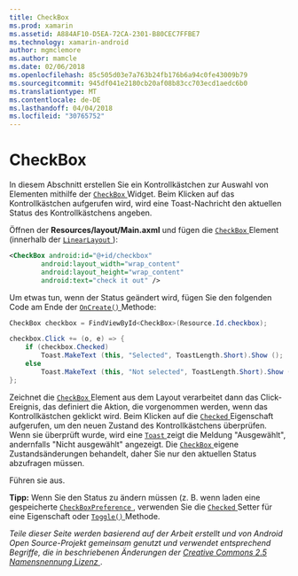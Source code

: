 ```yaml
---
title: CheckBox
ms.prod: xamarin
ms.assetid: A884AF10-D5EA-72CA-2301-B80CEC7FFBE7
ms.technology: xamarin-android
author: mgmclemore
ms.author: mamcle
ms.date: 02/06/2018
ms.openlocfilehash: 85c505d03e7a763b24fb176b6a94c0fe43009b79
ms.sourcegitcommit: 945df041e2180cb20af08b83cc703ecd1aedc6b0
ms.translationtype: MT
ms.contentlocale: de-DE
ms.lasthandoff: 04/04/2018
ms.locfileid: "30765752"
---
```

# <a name="checkbox"></a>CheckBox

In diesem Abschnitt erstellen Sie ein Kontrollkästchen zur Auswahl von Elementen mithilfe der [ `CheckBox` ](https://developer.xamarin.com/api/type/Android.Widget.CheckBox) Widget. Beim Klicken auf das Kontrollkästchen aufgerufen wird, wird eine Toast-Nachricht den aktuellen Status des Kontrollkästchens angeben.

Öffnen der **Resources/layout/Main.axml** und fügen die [ `CheckBox` ](https://developer.xamarin.com/api/type/Android.Widget.CheckBox/) Element (innerhalb der [ `LinearLayout` ](https://developer.xamarin.com/api/type/Android.Widget.LinearLayout)):

```xml
<CheckBox android:id="@+id/checkbox"
        android:layout_width="wrap_content"
        android:layout_height="wrap_content"
        android:text="check it out" />
```

Um etwas tun, wenn der Status geändert wird, fügen Sie den folgenden Code am Ende der [ `OnCreate()` ](https://developer.xamarin.com/api/member/Android.App.Activity.OnCreate/p/Android.OS.Bundle/Android.OS.PersistableBundle) Methode:

```csharp
CheckBox checkbox = FindViewById<CheckBox>(Resource.Id.checkbox);

checkbox.Click += (o, e) => {
    if (checkbox.Checked)
        Toast.MakeText (this, "Selected", ToastLength.Short).Show ();
    else
        Toast.MakeText (this, "Not selected", ToastLength.Short).Show ();
};
```

Zeichnet die [ `CheckBox` ](https://developer.xamarin.com/api/type/Android.Widget.CheckBox/) Element aus dem Layout verarbeitet dann das Click-Ereignis, das definiert die Aktion, die vorgenommen werden, wenn das Kontrollkästchen geklickt wird. Beim Klicken auf die [ `Checked` ](https://developer.xamarin.com/api/property/Android.Widget.CompoundButton.Checked/) Eigenschaft aufgerufen, um den neuen Zustand des Kontrollkästchens überprüfen. Wenn sie überprüft wurde, wird eine [ `Toast` ](https://developer.xamarin.com/api/type/Android.Widget.Toast/) zeigt die Meldung "Ausgewählt", andernfalls "Nicht ausgewählt" angezeigt. Die [ `CheckBox` ](https://developer.xamarin.com/api/type/Android.Widget.CheckBox/) eigene Zustandsänderungen behandelt, daher Sie nur den aktuellen Status abzufragen müssen.

Führen sie aus.

**Tipp:** Wenn Sie den Status zu ändern müssen (z. B. wenn laden eine gespeicherte [ `CheckBoxPreference` ](https://developer.xamarin.com/api/type/Android.Preferences.CheckBoxPreference), verwenden Sie die [ `Checked` ](https://developer.xamarin.com/api/property/Android.Widget.CompoundButton.Checked) Setter für eine Eigenschaft oder [ `Toggle()` ](https://developer.xamarin.com/api/member/Android.Widget.CompoundButton.Toggle) Methode.

*Teile dieser Seite werden basierend auf der Arbeit erstellt und von Android Open Source-Projekt gemeinsam genutzt und verwendet entsprechend Begriffe, die in beschriebenen Änderungen der*
[*Creative Commons 2.5 Namensnennung Lizenz* ](http://creativecommons.org/licenses/by/2.5/).
